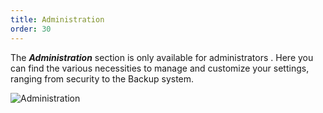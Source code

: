 ```yaml
---
title: Administration
order: 30
---
```

The ***Administration*** section is only available for administrators . Here you can find the various necessities to manage and customize your settings, ranging from security to the Backup system. 

![Administration](https://webdevolutions.azureedge.net/docs/en/server/ServerOp8029.png)
